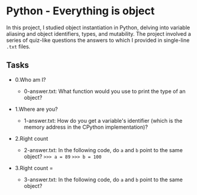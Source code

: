 # Python - Everything is object

In this project, I studied object instantiation in Python, delving into variable aliasing and object identifiers, types, and mutability. The project involved a series of quiz-like questions the answers to which I provided in single-line `.txt` files.

## Tasks

- 0.Who am I?

	* 0-answer.txt: What function would you use to print the type of an object?

- 1.Where are you?

	* 1-answer.txt: How do you get a variable's identifier (which is the memory address in the CPython implementation)?

- 2.Right count

	* 2-answer.txt: In the following code, do `a` and `b` point to the same object?
	`>>> a = 89`
	`>>> b = 100`

- 3.Right count =

	* 3-answer.txt: In the following code, do `a` and `b` point to the same object?



















